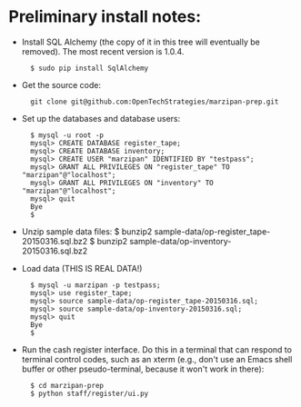 # Preliminary install notes:

* Install SQL Alchemy (the copy of it in this tree will eventually be
  removed).  The most recent version is 1.0.4.

        $ sudo pip install SqlAlchemy

* Get the source code:

        git clone git@github.com:OpenTechStrategies/marzipan-prep.git

* Set up the databases and database users:

        $ mysql -u root -p
        mysql> CREATE DATABASE register_tape;
        mysql> CREATE DATABASE inventory;
        mysql> CREATE USER "marzipan" IDENTIFIED BY "testpass";
        mysql> GRANT ALL PRIVILEGES ON "register_tape" TO "marzipan"@"localhost";
        mysql> GRANT ALL PRIVILEGES ON "inventory" TO "marzipan"@"localhost";
        mysql> quit
        Bye
        $ 

* Unzip sample data files:
        $ bunzip2 sample-data/op-register_tape-20150316.sql.bz2
        $ bunzip2 sample-data/op-inventory-20150316.sql.bz2

* Load data (THIS IS REAL DATA!)

        $ mysql -u marzipan -p testpass;
        mysql> use register_tape;
        mysql> source sample-data/op-register_tape-20150316.sql;
        mysql> source sample-data/op-inventory-20150316.sql;
        mysql> quit
        Bye
        $ 

* Run the cash register interface.  Do this in a terminal that can
  respond to terminal control codes, such as an xterm (e.g., don't use
  an Emacs shell buffer or other pseudo-terminal, because it won't
  work in there):

        $ cd marzipan-prep
        $ python staff/register/ui.py

